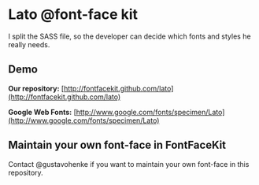 # Lato @font-face kit

I split the SASS file, so the developer can decide which fonts and styles he really needs.

## Demo
__Our repository:__ [http://fontfacekit.github.com/lato](http://fontfacekit.github.com/lato)

__Google Web Fonts:__ [http://www.google.com/fonts/specimen/Lato](http://www.google.com/fonts/specimen/Lato)


## Maintain your own font-face in FontFaceKit
Contact @gustavohenke if you want to maintain your own font-face in this repository.
